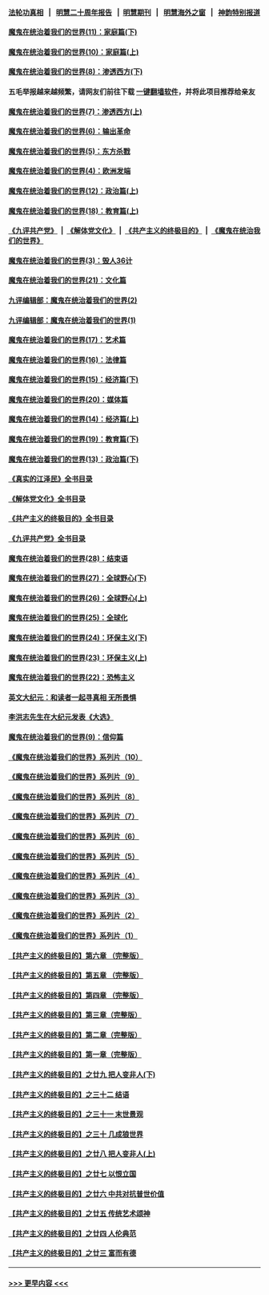 #### [法轮功真相](https://github.com/gfw-breaker/truth/blob/master/README.md?t=0) &nbsp;&nbsp;|&nbsp;&nbsp; [明慧二十周年报告](https://github.com/gfw-breaker/mh-reports/blob/master/README.md?t=0) &nbsp;&nbsp;|&nbsp;&nbsp;[明慧期刊](https://github.com/gfw-breaker/mh-qikan) &nbsp;&nbsp;|&nbsp;&nbsp; [明慧海外之窗](https://github.com/gfw-breaker/mh-news/blob/master/README.md?t=0) &nbsp;&nbsp;|&nbsp;&nbsp; [神韵特别报道](https://github.com/gfw-breaker/mh-news/blob/master/shenyun.md?t=0)
#### [魔鬼在统治着我们的世界(11)：家庭篇(下)](../pages/nsc422/n10440961.md?t=01060643) 
#### [魔鬼在统治着我们的世界(10)：家庭篇(上)](../pages/nsc422/n10435448.md?t=01060643) 
#### [魔鬼在统治着我们的世界(8)：渗透西方(下)](../pages/nsc422/n10429603.md?t=01060643) 
#### 五毛举报越来越频繁，请网友们前往下载 [一键翻墙软件](https://github.com/gfw-breaker/ssr-accounts)，并将此项目推荐给亲友
#### [魔鬼在统治着我们的世界(7)：渗透西方(上)](../pages/nsc422/n10426013.md?t=01060643) 
#### [魔鬼在统治着我们的世界(6)：输出革命](../pages/nsc422/n10421536.md?t=01060643) 
#### [魔鬼在统治着我们的世界(5)：东方杀戮](../pages/nsc422/n10417707.md?t=01060643) 
#### [魔鬼在统治着我们的世界(4)：欧洲发端](../pages/nsc422/n10414890.md?t=01060643) 
#### [魔鬼在统治着我们的世界(12)：政治篇(上)](../pages/nsc422/n10444576.md?t=01060643) 
#### [魔鬼在统治着我们的世界(18)：教育篇(上)](../pages/nsc422/n10526970.md?t=01060643) 
#### [《九评共产党》](https://github.com/begood0513/9ping.md/blob/master/README.md) &nbsp;|&nbsp; [《解体党文化》](../../../../jtdwh.md/blob/master/README.md)  &nbsp;|&nbsp; [《共产主义的终极目的》](../../../../gczydzjmd.md/blob/master/README.md) &nbsp;|&nbsp; [《魔鬼在统治我们的世界》](../../../../mgztzwmdsj.md/blob/master/README.md) 
#### [魔鬼在统治着我们的世界(3)：毁人36计](../pages/nsc422/n10411583.md?t=01060643) 
#### [魔鬼在统治着我们的世界(21)：文化篇](../pages/nsc422/n10597706.md?t=01060643) 
#### [九评编辑部：魔鬼在统治着我们的世界(2)](../pages/nsc422/n10410036.md?t=01060643) 
#### [九评编辑部：魔鬼在统治着我们的世界(1)](../pages/nsc422/n10406825.md?t=01060643) 
#### [魔鬼在统治着我们的世界(17)：艺术篇](../pages/nsc422/n10499093.md?t=01060643) 
#### [魔鬼在统治着我们的世界(16)：法律篇](../pages/nsc422/n10485969.md?t=01060643) 
#### [魔鬼在统治着我们的世界(15)：经济篇(下)](../pages/nsc422/n10469975.md?t=01060643) 
#### [魔鬼在统治着我们的世界(20)：媒体篇](../pages/nsc422/n10586579.md?t=01060643) 
#### [魔鬼在统治着我们的世界(14)：经济篇(上)](../pages/nsc422/n10457370.md?t=01060643) 
#### [魔鬼在统治着我们的世界(19)：教育篇(下)](../pages/nsc422/n10564808.md?t=01060643) 
#### [魔鬼在统治着我们的世界(13)：政治篇(下)](../pages/nsc422/n10448270.md?t=01060643) 
#### [《真实的江泽民》全书目录](../pages/nsc422/n13721399.md?t=01060643) 
#### [《解体党文化》全书目录](../pages/nsc422/n13721157.md?t=01060643) 
#### [《共产主义的终极目的》全书目录](../pages/nsc422/n13721048.md?t=01060643) 
#### [《九评共产党》全书目录](../pages/nsc422/n13708085.md?t=01060643) 
#### [魔鬼在统治着我们的世界(28)：结束语](../pages/nsc422/n10936246.md?t=01060643) 
#### [魔鬼在统治着我们的世界(27)：全球野心(下)](../pages/nsc422/n10928319.md?t=01060643) 
#### [魔鬼在统治着我们的世界(26)：全球野心(上)](../pages/nsc422/n10900318.md?t=01060643) 
#### [魔鬼在统治着我们的世界(25)：全球化](../pages/nsc422/n10788205.md?t=01060643) 
#### [魔鬼在统治着我们的世界(24)：环保主义(下)](../pages/nsc422/n10695307.md?t=01060643) 
#### [魔鬼在统治着我们的世界(23)：环保主义(上)](../pages/nsc422/n10688613.md?t=01060643) 
#### [魔鬼在统治着我们的世界(22)：恐怖主义](../pages/nsc422/n10614727.md?t=01060643) 
#### [英文大纪元：和读者一起寻真相 无所畏惧](../pages/nsc422/n12542027.md?t=01060643) 
#### [李洪志先生在大纪元发表《大选》](../pages/nsc422/n12534746.md?t=01060643) 
#### [魔鬼在统治着我们的世界(9)：信仰篇](../pages/nsc422/n10432159.md?t=01060643) 
#### [《魔鬼在统治着我们的世界》系列片（10）](../pages/nsc422/n12292670.md?t=01060643) 
#### [《魔鬼在统治着我们的世界》系列片（9）](../pages/nsc422/n12290859.md?t=01060643) 
#### [《魔鬼在统治着我们的世界》系列片（8）](../pages/nsc422/n12287445.md?t=01060643) 
#### [《魔鬼在统治着我们的世界》系列片（7）](../pages/nsc422/n12283425.md?t=01060643) 
#### [《魔鬼在统治着我们的世界》系列片（6）](../pages/nsc422/n12282314.md?t=01060643) 
#### [《魔鬼在统治着我们的世界》系列片（5）](../pages/nsc422/n12281419.md?t=01060643) 
#### [《魔鬼在统治着我们的世界》系列片（4）](../pages/nsc422/n12274024.md?t=01060643) 
#### [《魔鬼在统治着我们的世界》系列片（3）](../pages/nsc422/n12271322.md?t=01060643) 
#### [《魔鬼在统治着我们的世界》系列片（2）](../pages/nsc422/n12269049.md?t=01060643) 
#### [《魔鬼在统治着我们的世界》系列片（1）](../pages/nsc422/n12267575.md?t=01060643) 
#### [【共产主义的终极目的】第六章 （完整版）](../pages/nsc422/n11428913.md?t=01060643) 
#### [【共产主义的终极目的】第五章 （完整版）](../pages/nsc422/n11428912.md?t=01060643) 
#### [【共产主义的终极目的】第四章 （完整版）](../pages/nsc422/n11428907.md?t=01060643) 
#### [【共产主义的终极目的】第三章（完整版）](../pages/nsc422/n11428848.md?t=01060643) 
#### [【共产主义的终极目的】第二章（完整版）](../pages/nsc422/n11428831.md?t=01060643) 
#### [【共产主义的终极目的】第一章（完整版）](../pages/nsc422/n11417651.md?t=01060643) 
#### [【共产主义的终极目的】之廿九 把人变非人(下)](../pages/nsc422/n11344140.md?t=01060643) 
#### [【共产主义的终极目的】之三十二 结语](../pages/nsc422/n11360535.md?t=01060643) 
#### [【共产主义的终极目的】之三十一 末世景观](../pages/nsc422/n11351129.md?t=01060643) 
#### [【共产主义的终极目的】之三十 几成狼世界](../pages/nsc422/n11348280.md?t=01060643) 
#### [【共产主义的终极目的】之廿八 把人变非人(上)](../pages/nsc422/n11340492.md?t=01060643) 
#### [【共产主义的终极目的】之廿七 以恨立国](../pages/nsc422/n11336944.md?t=01060643) 
#### [【共产主义的终极目的】之廿六 中共对抗普世价值](../pages/nsc422/n11324785.md?t=01060643) 
#### [【共产主义的终极目的】之廿五 传统艺术颂神](../pages/nsc422/n11296396.md?t=01060643) 
#### [【共产主义的终极目的】之廿四 人伦典范](../pages/nsc422/n11296397.md?t=01060643) 
#### [【共产主义的终极目的】之廿三 富而有德](../pages/nsc422/n11283598.md?t=01060643) 

----
#### [ >>> 更早内容 <<< ](../indexes/nsc422-earlier.md)
